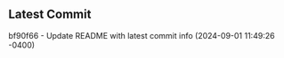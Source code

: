 
## Latest Commit
bf90f66 - Update README with latest commit info (2024-09-01 11:49:26 -0400) <Yunxi-Zhou>
